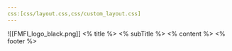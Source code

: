 ```yaml
---
css:[css/layout.css,css/custom_layout.css]
---
```


<grid drag="94 98" drop="3 -6">

<grid drag="17 17" drop="80 0"  align="right" pad="0 0px">
 ![[FMFI_logo_black.png]]
</grid>

<grid drag="85 10" drop="0 0" align="left" pad="0px 20px" class="title">
<% title %>
</grid>

<grid drag="85 5" drop="0 10" align="left" pad="0px 20px" class="subtitle">
<% subTitle %>
</grid>

<grid drag="94 0" drop="2 20" class="horizontal_line">
</grid>

<grid drag="100 70" drop="0 20" align="left" pad="20px 20px">
<% content %>
</grid>



<grid drag="100 0" drop="2 -7" align="left" pad="20px 20px" class="footer">
<% footer %>
</grid>
</grid>
